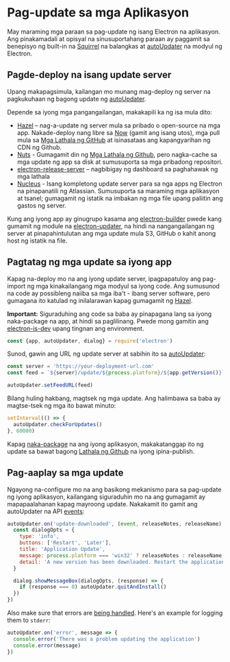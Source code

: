 # Pag-update sa mga Aplikasyon

May maraming mga paraan sa pag-update ng isang Electron na aplikasyon. Ang pinakamadali at opisyal na sinusuportahang paraan ay paggamit sa benepisyo ng built-in na [Squirrel](https://github.com/Squirrel) na balangkas at [autoUpdater](../api/auto-updater.md) na modyul ng Electron.

## Pagde-deploy na isang update server

Upang makapagsimula, kailangan mo munang mag-deploy ng server na pagkukuhaan ng bagong update ng [autoUpdater](../api/auto-updater.md).

Depende sa iyong mga pangangailangan, makakapili ka ng isa mula dito:

- [Hazel](https://github.com/zeit/hazel) – nag-a-update ng server mula sa pribado o open-source na mga app. Nakade-deploy nang libre sa [Now](https://zeit.co/now) (gamit ang isang utos), mga pull mula sa [Mga Lathala ng GitHub](https://help.github.com/articles/creating-releases/) at isinasataas ang kapangyarihan ng CDN ng Github.
- [Nuts](https://github.com/GitbookIO/nuts) - Gumagamit din ng [Mga Lathala ng Github](https://help.github.com/articles/creating-releases/), pero nagka-cache sa mga update ng app sa disk at sumusuporta sa mga pribadong repositori.
- [electron-release-server](https://github.com/ArekSredzki/electron-release-server) – nagbibigay ng dashboard sa paghahawak ng mga lathala
- [Nucleus](https://github.com/atlassian/nucleus) - Isang kompletong update server para sa nga apps ng Electron na pinapanatili ng Atlassian. Sumusuporta sa maraming mga aplikasyon at tsanel; gumagamit ng istatik na imbakan ng mga file upang paliitin ang gastos ng server.

Kung ang iyong app ay ginugrupo kasama ang [electron-builder](https://github.com/electron-userland/electron-builder) pwede kang gumamit ng module na [electron-updater](https://www.electron.build/auto-update), na hindi na nangangailangan ng server at pinapahintulutan ang mga update mula S3, GitHub o kahit anong host ng istatik na file.

## Pagtatag ng mga update sa iyong app

Kapag na-deploy mo na ang iyong update server, ipagpapatuloy ang pag-import ng mga kinakailangang mga modyul sa iyong code. Ang sumusunod na code ay possibleng naiiba sa mga iba't - ibang server software, pero gumagana ito katulad ng inilalarawan kapag gumagamit ng [Hazel](https://github.com/zeit/hazel).

**Important:** Siguraduhing ang code sa baba ay pinapagana lang sa iyong naka-package na app, at hindi sa paglilinang. Pwede mong gamitin ang [electron-is-dev](https://github.com/sindresorhus/electron-is-dev) upang tingnan ang environment.

```js
const {app, autoUpdater, dialog} = require('electron')
```

Sunod, gawin ang URL ng update server at sabihin ito sa [autoUpdater](../api/auto-updater.md):

```js
const server = 'https://your-deployment-url.com'
const feed = `${server}/update/${process.platform}/${app.getVersion()}`

autoUpdater.setFeedURL(feed)
```

Bilang huling hakbang, magtsek ng mga update. Ang halimbawa sa baba ay magtse-tsek ng mga ito bawat minuto:

```js
setInterval(() => {
  autoUpdater.checkForUpdates()
}, 60000)
```

Kapag [naka-package](../tutorial/application-distribution.md) na ang iyong aplikasyon, makakatanggap ito ng update sa bawat bagong [Lathala ng Github](https://help.github.com/articles/creating-releases/) na iyong ipina-publish.

## Pag-aaplay sa mga update

Ngayong na-configure mo na ang basikong mekanismo para sa pag-update ng iyong aplikasyon, kailangang siguraduhin mo na ang gumagamit ay mapapaalahanan kapag mayroong update. Nakakamit ito gamit ang autoUpdater na API [events](../api/auto-updater.md#events):

```js
autoUpdater.on('update-downloaded', (event, releaseNotes, releaseName) => {
  const dialogOpts = {
    type: 'info',
    buttons: ['Restart', 'Later'],
    title: 'Application Update',
    message: process.platform === 'win32' ? releaseNotes : releaseName,
    detail: 'A new version has been downloaded. Restart the application to apply the updates.'
  }

  dialog.showMessageBox(dialogOpts, (response) => {
    if (response === 0) autoUpdater.quitAndInstall()
  })
})
```

Also make sure that errors are [being handled](../api/auto-updater.md#event-error). Here's an example for logging them to `stderr`:

```js
autoUpdater.on('error', message => {
  console.error('There was a problem updating the application')
  console.error(message)
})
```